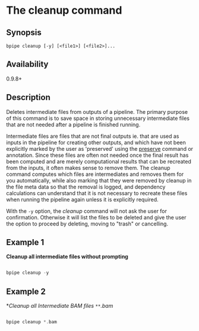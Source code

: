 # The cleanup command

## Synopsis

    bpipe cleanup [-y] [<file1>] [<file2>]...
    
## Availability

0.9.8+

## Description

Deletes intermediate files from outputs of a pipeline. The primary purpose of
this command is to save space in storing unnecessary intermediate files that
are not needed after a pipeline is finished running.

Intermediate files are files that are not final outputs ie. that are used as
inputs in the pipeline for creating other outputs, and which have not been
explicitly marked by the user as 'preserved' using the
[preserve](Commands/preserve) command or annotation. Since these files are
often not needed once the final result has been computed and are merely
computational results that can be recreated from the inputs, it often makes
sense to remove them. The cleanup command computes which files are
intermediates and removes them for you automatically, while also marking that
they were removed by cleanup in the file meta data so that the removal is
logged, and  dependency calculations can understand that it is not necessary to
recreate these files when running the pipeline again unless it is explicitly
required.

With the `-y` option, the *cleanup* command will not ask the user for confirmation. Otherwise it will list the files to be deleted and give the user the option to proceed by deleting, moving to "trash" or cancelling.

## Example 1

**Cleanup all intermediate files without prompting**
```groovy 

bpipe cleanup -y
```

## Example 2

**Cleanup all Intermediate BAM files `**`.bam*
```groovy 

bpipe cleanup *.bam
```
